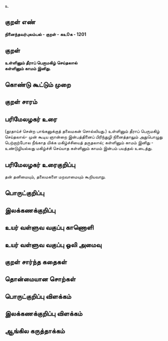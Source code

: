 உ

## குறள் எண் 

**நினைந்தவர்புலம்பல் - குறள் - கஉ0க - 1201**

## குறள் 

**உள்ளினும் தீராப் பெருமகிழ் செய்தலால்  
கள்ளினும் காமம் இனிது.**

## கொண்டு கூட்டும் முறை


## குறள் சாரம் 


## பரிமேலழகர் உரை

(தூதாய்ச் சென்ற பாங்கனுக்குத் தலைமகன் சொல்லியது.) உள்ளினும் தீராப் பெருமகிழ் செய்தலால்- முன் கூடிய ஞான்றை இன்பத்தினைப் பிரிந்துழி நினைத்தாலும் அதுபொழுது பெற்றாற்போல நீங்காத மிக்க மகிழ்ச்சியைத் தருதலால்; கள்ளினும் காமம் இனிது - உண்டுழியல்லது மகிழ்ச்சி செய்யாத கள்ளினும் காமம் இன்பம் பயத்தல் உடைத்து.

## பரிமேலழகர் உரைகுறிப்பு   

தன் தனிமையும், தலைமகளை மறவாமையும் கூறியவாறு. 

## பொருட்குறிப்பு 


## இலக்கணக்குறிப்பு  


## உயர் வள்ளுவ வகுப்பு காணொளி


## உயர் வள்ளுவ வகுப்பு ஒலி அமைவு 

 
## குறள் சார்ந்த கதைகள் 


## தொன்மையான சொற்கள்


## பொருட்குறிப்பு விளக்கம்


## இலக்கணக்குறிப்பு விளக்கம்


## ஆங்கில கருத்தாக்கம் 


